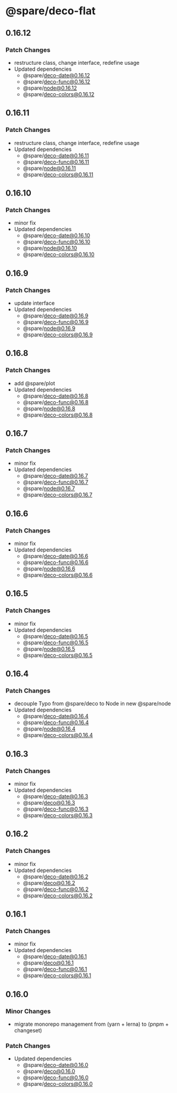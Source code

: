 # @spare/deco-flat

## 0.16.12

### Patch Changes

- restructure class, change interface, redefine usage
- Updated dependencies
  - @spare/deco-date@0.16.12
  - @spare/deco-func@0.16.12
  - @spare/node@0.16.12
  - @spare/deco-colors@0.16.12

## 0.16.11

### Patch Changes

- restructure class, change interface, redefine usage
- Updated dependencies
  - @spare/deco-date@0.16.11
  - @spare/deco-func@0.16.11
  - @spare/node@0.16.11
  - @spare/deco-colors@0.16.11

## 0.16.10

### Patch Changes

- minor fix
- Updated dependencies
  - @spare/deco-date@0.16.10
  - @spare/deco-func@0.16.10
  - @spare/node@0.16.10
  - @spare/deco-colors@0.16.10

## 0.16.9

### Patch Changes

- update interface
- Updated dependencies
  - @spare/deco-date@0.16.9
  - @spare/deco-func@0.16.9
  - @spare/node@0.16.9
  - @spare/deco-colors@0.16.9

## 0.16.8

### Patch Changes

- add @spare/plot
- Updated dependencies
  - @spare/deco-date@0.16.8
  - @spare/deco-func@0.16.8
  - @spare/node@0.16.8
  - @spare/deco-colors@0.16.8

## 0.16.7

### Patch Changes

- minor fix
- Updated dependencies
  - @spare/deco-date@0.16.7
  - @spare/deco-func@0.16.7
  - @spare/node@0.16.7
  - @spare/deco-colors@0.16.7

## 0.16.6

### Patch Changes

- minor fix
- Updated dependencies
  - @spare/deco-date@0.16.6
  - @spare/deco-func@0.16.6
  - @spare/node@0.16.6
  - @spare/deco-colors@0.16.6

## 0.16.5

### Patch Changes

- minor fix
- Updated dependencies
  - @spare/deco-date@0.16.5
  - @spare/deco-func@0.16.5
  - @spare/node@0.16.5
  - @spare/deco-colors@0.16.5

## 0.16.4

### Patch Changes

- decouple Typo from @spare/deco to Node in new @spare/node
- Updated dependencies
  - @spare/deco-date@0.16.4
  - @spare/deco-func@0.16.4
  - @spare/node@0.16.4
  - @spare/deco-colors@0.16.4

## 0.16.3

### Patch Changes

- minor fix
- Updated dependencies
  - @spare/deco-date@0.16.3
  - @spare/deco@0.16.3
  - @spare/deco-func@0.16.3
  - @spare/deco-colors@0.16.3

## 0.16.2

### Patch Changes

- minor fix
- Updated dependencies
  - @spare/deco-date@0.16.2
  - @spare/deco@0.16.2
  - @spare/deco-func@0.16.2
  - @spare/deco-colors@0.16.2

## 0.16.1

### Patch Changes

- minor fix
- Updated dependencies
  - @spare/deco-date@0.16.1
  - @spare/deco@0.16.1
  - @spare/deco-func@0.16.1
  - @spare/deco-colors@0.16.1

## 0.16.0

### Minor Changes

- migrate monorepo management from (yarn + lerna) to (pnpm + changeset)

### Patch Changes

- Updated dependencies
  - @spare/deco-date@0.16.0
  - @spare/deco@0.16.0
  - @spare/deco-func@0.16.0
  - @spare/deco-colors@0.16.0
